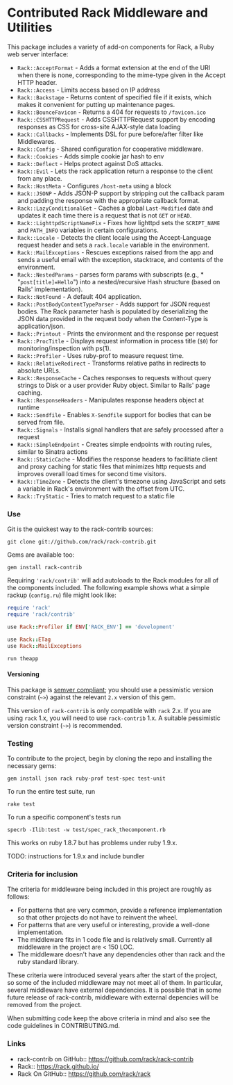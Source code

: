 # Contributed Rack Middleware and Utilities

This package includes a variety of add-on components for Rack, a Ruby web server
interface:

* `Rack::AcceptFormat` - Adds a format extension at the end of the URI when there is none, corresponding to the mime-type given in the Accept HTTP header.
* `Rack::Access` - Limits access based on IP address
* `Rack::Backstage` - Returns content of specified file if it exists, which makes it convenient for putting up maintenance pages.
* `Rack::BounceFavicon` - Returns a 404 for requests to `/favicon.ico`
* `Rack::CSSHTTPRequest` - Adds CSSHTTPRequest support by encoding responses as CSS for cross-site AJAX-style data loading
* `Rack::Callbacks` - Implements DSL for pure before/after filter like Middlewares.
* `Rack::Config` - Shared configuration for cooperative middleware.
* `Rack::Cookies` - Adds simple cookie jar hash to env
* `Rack::Deflect` - Helps protect against DoS attacks.
* `Rack::Evil` - Lets the rack application return a response to the client from any place.
* `Rack::HostMeta` - Configures `/host-meta` using a block
* `Rack::JSONP` - Adds JSON-P support by stripping out the callback param and padding the response with the appropriate callback format.
* `Rack::LazyConditionalGet` - Caches a global `Last-Modified` date and updates it each time there is a request that is not `GET` or `HEAD`.
* `Rack::LighttpdScriptNameFix` - Fixes how lighttpd sets the `SCRIPT_NAME` and `PATH_INFO` variables in certain configurations.
* `Rack::Locale` - Detects the client locale using the Accept-Language request header and sets a `rack.locale` variable in the environment.
* `Rack::MailExceptions` - Rescues exceptions raised from the app and sends a useful email with the exception, stacktrace, and contents of the environment.
* `Rack::NestedParams` - parses form params with subscripts (e.g., * "`post[title]=Hello`") into a nested/recursive Hash structure (based on Rails' implementation).
* `Rack::NotFound` - A default 404 application.
* `Rack::PostBodyContentTypeParser` - Adds support for JSON request bodies. The Rack parameter hash is populated by deserializing the JSON data provided in the request body when the Content-Type is application/json.
* `Rack::Printout` - Prints the environment and the response per request
* `Rack::ProcTitle` - Displays request information in process title (`$0`) for monitoring/inspection with ps(1).
* `Rack::Profiler` - Uses ruby-prof to measure request time.
* `Rack::RelativeRedirect` - Transforms relative paths in redirects to absolute URLs.
* `Rack::ResponseCache` - Caches responses to requests without query strings to Disk or a user provider Ruby object. Similar to Rails' page caching.
* `Rack::ResponseHeaders` - Manipulates response headers object at runtime
* `Rack::Sendfile` - Enables `X-Sendfile` support for bodies that can be served from file.
* `Rack::Signals` - Installs signal handlers that are safely processed after a request
* `Rack::SimpleEndpoint` - Creates simple endpoints with routing rules, similar to Sinatra actions
* `Rack::StaticCache` - Modifies the response headers to facilitiate client and proxy caching for static files that minimizes http requests and improves overall load times for second time visitors.
* `Rack::TimeZone` - Detects the client's timezone using JavaScript and sets a variable in Rack's environment with the offset from UTC.
* `Rack::TryStatic` - Tries to match request to a static file

### Use

Git is the quickest way to the rack-contrib sources:

    git clone git://github.com/rack/rack-contrib.git

Gems are available too:

    gem install rack-contrib

Requiring `'rack/contrib'` will add autoloads to the Rack modules for all of the
components included. The following example shows what a simple rackup
(`config.ru`) file might look like:

```ruby
require 'rack'
require 'rack/contrib'

use Rack::Profiler if ENV['RACK_ENV'] == 'development'

use Rack::ETag
use Rack::MailExceptions

run theapp
```

#### Versioning

This package is [semver compliant](https://semver.org); you should use a
pessimistic version constraint (`~>`) against the relevant `2.x` version of
this gem.

This version of `rack-contrib` is only compatible with `rack` 2.x.  If you
are using `rack` 1.x, you will need to use `rack-contrib` 1.x.  A suitable
pessimistic version constraint (`~>`) is recommended.


### Testing

To contribute to the project, begin by cloning the repo and installing the necessary gems:

    gem install json rack ruby-prof test-spec test-unit

To run the entire test suite, run 

    rake test

To run a specific component's tests run

    specrb -Ilib:test -w test/spec_rack_thecomponent.rb

This works on ruby 1.8.7 but has problems under ruby 1.9.x. 

TODO: instructions for 1.9.x and include bundler

### Criteria for inclusion
The criteria for middleware being included in this project are roughly as follows:
* For patterns that are very common, provide a reference implementation so that other projects do not have to reinvent the wheel.
* For patterns that are very useful or interesting, provide a well-done implementation.
* The middleware fits in 1 code file and is relatively small. Currently all middleware in the project are < 150 LOC.
* The middleware doesn't have any dependencies other than rack and the ruby standard library.

These criteria were introduced several years after the start of the project, so some of the included middleware may not meet all of them. In particular, several middleware have external dependencies. It is possible that in some future release of rack-contrib, middleware with external depencies will be removed from the project.

When submitting code keep the above criteria in mind and also see the code
guidelines in CONTRIBUTING.md. 

### Links

* rack-contrib on GitHub:: <https://github.com/rack/rack-contrib>
* Rack:: <https://rack.github.io/>
* Rack On GitHub:: <https://github.com/rack/rack>
